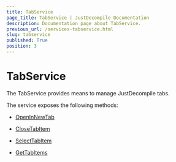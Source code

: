 ```yaml
---
title: TabService
page_title: TabService | JustDecompile Documentation
description: Documentation page about TabService.
previous_url: /services-tabservice.html
slug: tabservice
published: True
position: 3
---
```


# TabService



The TabService provides means to manage JustDecompile tabs.

The service exposes the following methods:

*   [OpenInNewTab](/api/m_justdecompile_api_core_services_itabservice_openinnewtab)

*   [CloseTabItem](/api/m_justdecompile_api_core_services_itabservice_closetabitem)

*   [SelectTabItem](/api/m_justdecompile_api_core_services_itabservice_selecttabitem)

*   [GetTabItems](/api/m_justdecompile_api_core_services_itabservice_gettabitems)

